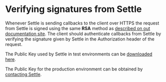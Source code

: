 # Verifying signatures from Settle

Whenever Settle is sending callbacks to the client over HTTPS the request from Settle is signed using the same **RSA** method as [described on out documentation site](https://settle.dev/guides/authentication/). The client should authenticate callbacks from Settle by verifying the signature given by Settle in the Authorization header of the request.

The Public Key used by Settle in test environments can be [downloaded here](https://raw.githubusercontent.com/SettleAPI/callback-verification/master/testserver-pub.pem).

The Public Key for the production environment can be obtained by [contacting Settle](https://settle.eu/contact/).
